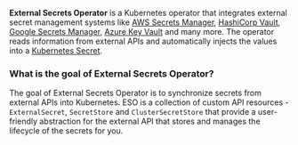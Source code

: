 **External Secrets Operator** is a Kubernetes operator that integrates external secret management systems like [AWS Secrets Manager](https://aws.amazon.com/secrets-manager/), [HashiCorp Vault](https://www.vaultproject.io/), [Google Secrets Manager](https://cloud.google.com/secret-manager), [Azure Key Vault](https://azure.microsoft.com/en-us/services/key-vault/) and many more. The operator reads information from external APIs and automatically injects the
values into a [Kubernetes Secret](https://kubernetes.io/docs/concepts/configuration/secret/).

### What is the goal of External Secrets Operator?

The goal of External Secrets Operator is to synchronize secrets from external APIs into Kubernetes. ESO is a collection of custom API resources - `ExternalSecret`, `SecretStore` and `ClusterSecretStore` that provide a user-friendly abstraction for the external API that stores and manages the lifecycle of the secrets for you.

